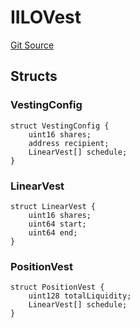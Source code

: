 # IILOVest
[Git Source](https://github.com/KYRDTeam/ilo-contracts/blob/af88dd9b3e8283ab97b6c9511aeb7bb607e3649d/src/interfaces/IILOVest.sol)


## Structs
### VestingConfig

```solidity
struct VestingConfig {
    uint16 shares;
    address recipient;
    LinearVest[] schedule;
}
```

### LinearVest

```solidity
struct LinearVest {
    uint16 shares;
    uint64 start;
    uint64 end;
}
```

### PositionVest

```solidity
struct PositionVest {
    uint128 totalLiquidity;
    LinearVest[] schedule;
}
```

